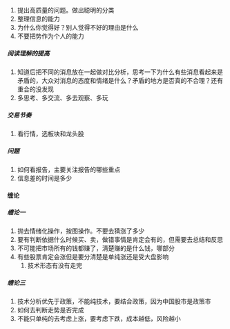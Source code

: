 1. 提出高质量的问题。做出聪明的分类
2. 整理信息的能力
3. 为什么你觉得好？别人觉得不好的理由是什么
4. 不要把势作为个人的能力
##### 阅读理解的提高
1. 知道后把不同的消息放在一起做对比分析，思考一下为什么有些消息看起来是矛盾的，大众对消息的态度和情绪是什么？矛盾的地方是否真的不合理？还有重合的没发现
2. 多思考、多交流、多去观察、多玩
##### 交易节奏
1. 看行情，选板块和龙头股
##### 问题
1. 如何看报告，主要关注报告的哪些重点
2. 信息差的时间是多少
#### 缠论
##### 缠论一
1. 抛去情绪化操作，按图操作。不要去猜涨了多少
2. 要有判断依据什么时候买、卖，做错事情是肯定会有的，但需要去总结和反思
3. 不可能把市场所有的钱都赚了，清楚赚的是什么钱，哪部分
4. 有些股票肯定会涨但是要分清楚是单纯涨还是受大盘影响
	1. 技术形态有没有走完
##### 缠论三
1. 技术分析优先于政策，不能纯技术，要结合政策，因为中国股市是政策市
2. 如何去判断走势是否完成
3. 不能只单纯的去考虑上涨，要考虑下跌，成本越低，风险越小
